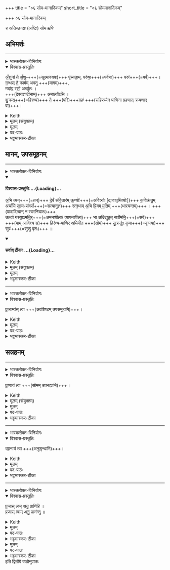 +++
title = "०६ सोम-मानादिकम्"
short_title = "०६ सोममानादिकम्"

+++
०६ सोम-मानादिकम्

२ अतिच्छन्दाः (अष्टिः)
सोमऋषिः

## अभिमर्शः
________
<details><summary>भास्करोक्त-विनियोगः</summary>

1सहिरण्येन पाणिना राजानमभिमृशति - अंशुनेति ॥ 
</details>
<details open><summary>विश्वास-प्रस्तुतिः</summary>

अँ॒शुना॑ ते अँ॒शुᳶ+++(=सूक्ष्मावयवः)+++ पृ॑च्यता॒म्, परु॑षा॒+++(=पर्वणा)+++ परुः॑+++(=पर्व)+++।  
ग॒न्धस् ते॒ काम॑म् अवतु +++(यागम्)+++,  
मदा॑य॒ रसो॒ अच्यु॑तः ।  
+++(देवयज्ञादीनाम्)+++ अमात्यो॑ऽसि ।  
शु॒क्रस्+++(=हिरण्यं)+++ ते॒ +++(परि)+++ग्रहः॑ +++(सहिरण्येन पाणिना ग्रहणात् क्रयणाद् वा)+++।  
</details>
<details><summary>Keith</summary>

Let thy shoot be joined with shoot, joint with joint,  
let thy scent further desire,  
let thy savour, which falls not, cause rejoicing.  
Thou art a home dweller,  
thy libation is bright.
</details>
<details><summary>मूलम् (संयुक्तम्)</summary>

अँ॒शुना॑ ते अँ॒शुᳶ पृ॑च्यता॒म्परु॑षा॒ परु॑र्ग॒न्धस्ते॒ काम॑मवतु॒ मदा॑य॒ रसो॒ अच्यु॑तो॒ऽमात्यो॑ऽसि शु॒क्रस्ते॒ ग्रहः
</details>
<details><summary>मूलम्</summary>

अँ॒शुना॑ ते अँ॒शुᳶ पृ॑च्यता॒म् , परु॑षा॒ परुः॑  +++( पृ॑च्यताम्)+++ ।..  
ग॒न्धस्ते॒ काम॑मवतु ।  
मदा॑य॒ रसो॒ अच्यु॑तः ।  
अमात्यो॑ऽसि ।  
शु॒क्रस्ते॒ ग्रहः॑ ।
</details>

<details><summary>पद-पाठः</summary>

अँ॒शुना॑ । ते॒ । अँ॒शुः । पृ॒च्य॒ता॒म् ।   
परु॑षा । परुः॑ ।   
ग॒न्धः । ते॒ । काम॑म् । अ॒व॒तु॒ ।   
मदा॑य । रसः॑ । अच्यु॑तः ।  
अ॒मात्यः॑ । अ॒सि॒ ।   
शु॒क्रः । ते॒ । ग्रहः॑ । 
</details>

<details><summary>भट्टभास्कर-टीका</summary>

अंशुस्सूक्ष्मावयवः । त्वदीयोंशुः अंशुना अंश्वन्तरेण पृच्यतां सर्वदा संयुज्यताम्, प्राणा[पाना]दिना निमित्तेन मा कदाचिदपि तेन विश्लिष्टो भूत् ।

किञ्च - परुः पर्व तच्च परुषा पर्वणा सम्पृच्यतां अङ्गच्छेदादिना कदाचिदपि तेन विश्लिष्टं मा भूत् ।

अपि च - यागमविघ्नेन निर्वर्तयेमेत्येवं योयमस्माकं कामः इच्छा तं ते तव गन्धः अवतु रक्षतु उद्दीपयतु वा ।

मदाय देवतातृप्तये त्वदीयो रसः अच्युतो भवतु यागान्मादकरणाद्वा मा च्योष्ट । अव्ययपूर्वपदप्रकृतिस्वरत्वम् ।

कस्मादेवमुच्यत इति चेत् अत आह - अमात्योसीति । अमा सहभवतीत्यमात्यः । 'अव्ययात्त्यप्' 'अमेहक्वतसित्रेभ्य एव' । यज्ञस्येन्द्रस्य यजमानस्य वा सहायस्त्वमसि ।

किञ्च - शुक्रो हिरण्यं तव ग्रहः परिग्रहः, हिरण्येन त्वं प्राप्यसे गृह्यसे वा, सहिरण्येन पाणिना ग्रहणात्क्रयणाद्वा ॥
</details>

## मानम्, उपसमूहनम्

________
<details><summary>भास्करोक्त-विनियोगः</summary>

अति-च्छन्दसा +ऋचा सोमं मिमीते।
</details>
<div class="js_include" newlevelforh1="4" title="विश्वास-प्रस्तुतिः" unfilled url="/vedAH_yajuH/taittirIyam/sArasvata-vibhAgaH/saMhitA/Rk/vishvAsa-prastutiH/1/2_somayAgArambhaH/06_soma-mAnAdikam/02_abhi_tyan.md">
<details open><summary><h4>विश्वास-प्रस्तुतिः ...{Loading}...</h4></summary>

अ॒भि त्यन्+++(=तन्)+++ दे॒वँ स॑वि॒तार॑म् ऊ॒ण्योः॑+++(=अवित्र्योः [द्यावापृथिव्योः])+++ क॒विक्र॑तु॒म्  
अर्चा॑मि स॒त्य-स॑वसँ+++(=सत्यानुज्ञं)+++ रत्न॒धाम् अ॒भि प्रि॒यम् म॒तिम् +++(धारयन्तम्)+++ । +++(पादादित्वान् न स्वरनिघातः)+++  
ऊर्ध्वा यस्या॒ऽमति॒र्+++(=अमनशीला/ व्यापनशीला)+++ भा अदि॑द्युत॒त् सवी॑मनि॒+++(=सवे)+++  
+++(माम् आविश्य स)+++ हिर॑ण्य-पाणिर् अमिमीत +++(सोमं)+++ सु॒क्रतु॑ᳵ कृ॒पा+++(=कृपया)+++ सुवः॑+++(=सुष्ठु वृतः)+++ ॥
</details>
</div>
<div class="js_include" newlevelforh1="4" title="सर्वाष् टीकाः" unfilled url="/vedAH_yajuH/taittirIyam/sArasvata-vibhAgaH/saMhitA/Rk/sarvASh_TIkAH/1/2_somayAgArambhaH/06_soma-mAnAdikam/02_abhi_tyan.md">
<details open><summary><h4>सर्वाष् टीकाः ...{Loading}...</h4></summary>
<details><summary>Keith</summary>

Unto that god, Savitr, within the two bowls, The sage,  
I sing, him of true impulse, The bestower of treasures, unto tile+++(=??)+++ wise friend;
He at whose impulse the resplendent light shone high,
The golden-banded sage hath measured the heaven with his form.
</details>
<details><summary>मूलम् (संयुक्तम्)</summary>

अभि त्यन्दे॒वँ स॑वि॒तार॑मू॒ण्योः॑ क॒विक्र॑तु॒मर्चा॑मि स॒त्यस॑वसँ रत्न॒धाम॒भि प्रि॒यम्म॒तिमू॒र्ध्वा यस्या॒मति॒र्भा अदि॑द्युत॒त्सवी॑मनि॒ हिर॑ण्यपाणिरमिमीत सु॒क्रतु॑ᳵ कृ॒पा सुवः॑ ।
</details>
<details><summary>मूलम्</summary>

अ॒भि त्यन्दे॒वँ स॑वि॒तार॑मू॒ण्योः॑ क॒विक्र॑तु॒म्   +++(१५ अक्षराणि)+++
अर्चा॑मि स॒त्यस॑वसँ रत्न॒धाम॒भि प्रि॒यम्म॒तिम् ।   +++(१७ अक्षराणि)+++   
ऊर्ध्वा यस्या॒मति॒र्भा अदि॑द्युत॒त्सवी॑मनि॒   +++(१५अक्षराणि)+++   
हिर॑ण्यपाणिरमिमीत सु॒क्रतु॑ᳵ कृ॒पा सुवः॑ ॥ +++(१६ अक्षराणि)+++
</details>
<details><summary>भट्टभास्कर-टीका</summary>

2अतिच्छन्दसर्चा सोमं मिमीते - **अभित्यं देवम्** इति । अत्यष्टिरियं षोडशाक्षरपादा, 'अर्चामि' इति द्वितीयस्यादिः, 'ऊर्ध्वा यस्य' इति तृतीयस्य, 'हिरण्यपाणिः' इति चतुर्थस्य ॥ 'अतिछन्दा वै सर्वाणि छन्दांसि' इति ब्राह्मणम् ।

**अभित्यं देवं सवितारं** सर्वस्य प्रेरयितारं **ऊण्योस्** सर्वस्यावित्र्योः द्यावापृथिव्योः । अवतेरौणादिके निप्रत्यये 'ज्वरत्वर' इत्यादिना ऊठि छान्दसं णत्वम्, 'उदात्तस्वरितयोः' इत्योकारस्स्वर्यते, 'उदात्तयणः' इति व्यत्ययेन प्रवर्तते । कविक्रतुं कवीनां मेधाविनामिव क्रतुः कर्म यस्य तादृशं, कमनीयकर्माणं वा । सत्यसवसं, सत्यानुज्ञं सत्यप्रेरणं वा । रत्नधां रत्नानां रमणीयानां धनानां धारयितारं, रत्नानि धारयन्तं वा । 'आतो मनिन्' इति विच् । अभिप्रियं प्रियमभि प्रियं लक्षीकृत्य सर्वस्य प्रियमुत्पादयामीति रत्नानि धारयन्तम् । यद्वा - आभिमुख्येन सर्वस्य प्रियम्; असमस्त एव धात्वर्थं विशिनष्टि । मतिं सर्वैर्मन्तव्यं, सर्वस्य वा ज्ञातारम् । 'मन्त्रे वृषः' इति क्तिन उदात्तत्वम् । ईदृशं देवमभ्यर्चामि आभिमुख्येन पूजयामि । पादादित्वान्न निहन्यते ।   
पुनश्च देवोपि विशेष्यते - यस्य देवस्यामतिरमनशीला व्यापनशीला भाः दीप्तिः ऊर्ध्वा उत्कृष्टा अदिद्युतत् द्योतयति विश्वं तमभ्यर्चामि । 'णौ चङ्युपधाया ह्रस्वः', 'द्युतिस्वाप्योस्सम्प्रसारणम्' । अमतेर्गतिकर्मण औणादिकोतिप्रत्ययः । भासतेः 'भ्राजभास' इति क्विप् ।  
पुनश्च देवो विशेष्यते - यस्य देवस्य सवीमनि सवे अभ्यनुज्ञायां सत्यां येनाभ्यनुज्ञातस्सन् । मनिनि छान्दसमितो दीर्घत्वम् । यद्वा - इमनिचि 'तुरिष्ठेमेयस्सु' इति लोपः । अरमदादिस्सोमस्य माता हिरण्यपाणिः हिरण्यसहितपाणिः अमिमीत मिमीते सोमम् । छान्दसो लङ् । सुक्रतुः शोभनकर्मा माता ।   
यद्वा - ईदृशोहममि[मी]ति पुरुषव्यत्ययः, 'क्रत्वादयश्च' इत्युत्तरपदाद्युदात्तत्वम् । कृपा कल्पनयाङ्गुल्यादिविषयया सुवः सुष्ठु वृतः आगतोहम् । यद्वा - कृपा सामर्थ्येन सुवः सुष्ठु प्राप्तः यस्य प्रसवेनेति । अन्य आहुः - सवीमनीति निमित्तसप्तमी । सर्वस्य प्रसवार्थं यस्य भा[सो] विश्वं द्योतयन्ति स देवो हिरण्यपाणिः अपहरणशीलरश्मिः सुक्रतुश्शोभनकर्मा सुवः आदित्यः कृपया मामध्वर्युमाविश्य स्वयमेव सोमं मिमीते ।   
अत्र वा सवीमनीति सम्बध्यते, सर्वस्य प्रसवार्थं स्वयमेव कृपया मामाविश्य सोमं मिमीते इति । कृपू सामर्थ्ये, क्विप्, 'सावेकाचः' इति विभक्तेरुदात्तत्वम् । पक्षान्तरेपि क्विबन्तमेव कृपायां वर्तते । तृतीयायां वा आकारः । सुपूर्वादर्तोर्विचि गुणे स्वः, 'तन्वादीनां छन्दसि बहुलम्' इत्युवङादेशः, 'न्यङ्स्वरौ स्वरितौ' इति स्वरितत्वम् ॥
</details>
</details>
</div>






________
<details><summary>भास्करोक्त-विनियोगः</summary>

अवशिष्टं सोमं मितेनोपसमूहति।
</details>
<details open><summary>विश्वास-प्रस्तुतिः</summary>

प्र॒जाभ्य॑स् त्वा +++(अवशिष्टम् उपसमूहामि)+++।
</details>
<details><summary>Keith</summary>

For offspring thee!
</details>
<details><summary>मूलम्</summary>

प्र॒जाभ्य॑स्त्वा ।
</details>
<details><summary>पद-पाठः</summary>

प्र॒जाभ्य॒ इति॑ प्र-जाभ्यः॑ । त्वा॒ ।   
</details>

<details><summary>भट्टभास्कर-टीका</summary>

3अवशिष्टं सोमं मितेनोपसमूहति - प्रजाभ्य इति ॥ प्रजानां सदस्यानामर्थाय त्वामवशिष्टं उपसमूहामि मितं प्रापयामि । 'यद्वै तावानेव सोमस्स्यात्' इत्यादि ब्राह्मणम् ॥
</details>



## सन्नहनम्
________
<details><summary>भास्करोक्त-विनियोगः</summary>

उष्णीषेणोपसन्नह्यति।
</details>
<details open><summary>विश्वास-प्रस्तुतिः</summary>

प्रा॒णाय॑ त्वा +++(सोमम् उपनह्यामि)+++।
</details>
<details><summary>Keith</summary>

For expiration thee!
</details>
<details><summary>मूलम् (संयुक्तम्)</summary>

प्रा॒णाय॑ त्वा व्या॒नाय॑ त्वा प्र॒जास्त्वमनु॒ प्राणि॑हि प्र॒जास्त्वामनु॒ प्राण॑न्तु ॥[13]
</details>
<details><summary>मूलम्</summary>

प्रा॒णाय॑ त्वा ।
</details>

<details><summary>पद-पाठः</summary>

प्रा॒णायेति॑ प्र-अ॒नाय॑ । त्वा॒ । 
</details>

<details><summary>भट्टभास्कर-टीका</summary>

4उष्णीषेणोपसन्नह्यति - प्राणायेति ॥ प्राणार्थं त्वां सोममुपनह्यामीति । 'प्राणमेव पशुषु दधाति' इति ब्राह्मणम् ॥
</details>


________
<details><summary>भास्करोक्त-विनियोगः</summary>

बन्धनं शिथिलीकरोति।
</details>
<details open><summary>विश्वास-प्रस्तुतिः</summary>

व्या॒नाय॑ त्वा +++(अनुशृन्थामि)+++।
</details>
<details><summary>Keith</summary>

For cross-breathing thee!
</details>
<details><summary>मूलम्</summary>

व्या॒नाय॑ त्वा ।
</details>
<details><summary>पद-पाठः</summary>

व्या॒नायेति॑ वि-अ॒नाय॑ । त्वा॒ । 
</details>

<details><summary>भट्टभास्कर-टीका</summary>

5बन्धनं शिथिलीकरोति - व्यानायेति ॥ व्यानार्थं त्वामनुशृन्थामीति । 'व्यानमेव पशुषु दधाति' इति ब्राह्मणम् ॥
</details>

________
<details><summary>भास्करोक्त-विनियोगः</summary>

यजमानम् अवेक्षयति सोमं।
</details>
<details open><summary>विश्वास-प्रस्तुतिः</summary>

प्र॒जास् त्वम् अनु॒ प्राणि॑हि ।  
प्र॒जास् त्वाम् अनु॒ प्राण॑न्तु ॥   
</details>
<details><summary>Keith</summary>

Breathe thou after offspring. 
Let offspring breathe after thee.
</details>
<details><summary>मूलम्</summary>

प्र॒जास्त्वमनु॒ प्राणि॑हि ।
</details>
<details><summary>पद-पाठः</summary>

प्र॒जा इति॑ प्र-जाः । त्वम् । अनु॑ । प्रेति॑ । अ॒नि॒हि॒ ।   
</details>

<details><summary>भट्टभास्कर-टीका</summary>

6यजमानमवेक्षयति सोमं - प्रजा इति ॥ हे सोम प्रजा अनु त्वं प्राणिहि प्रजार्थं जीवेत्यर्थः ।
</details>
<details><summary>मूलम्</summary>

प्र॒जास्त्वामनु॒ प्राण॑न्तु ॥
</details>
<details><summary>पद-पाठः</summary>

प्र॒जा इति॑ प्र-जाः । त्वाम् । अनु॑ । प्रेति॑ । अ॒न॒न्तु॒ ॥ [13]  
</details>

<details><summary>भट्टभास्कर-टीका</summary>

प्रजाश्च त्वां प्राणन्तमनु प्राणन्तु त्वयि प्राणति ताः प्राणन्तीति ॥

</details>
इति द्वितीये षष्ठोनुवाकः  
